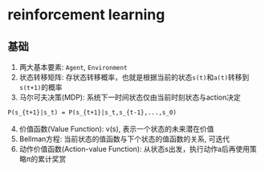 # reinforcement learning

## 基础

1. 两大基本要素: `Agent`, `Environment`
2. 状态转移矩阵: 存状态转移概率，也就是根据当前的状态`s(t)`和`a(t)`转移到`s(t+1)`的概率
3. 马尔可夫决策(MDP): 系统下一时间状态仅由当前时刻状态与action决定
```latex
P(s_{t+1}|s_t) = P(s_{t+1}|s_t,s_{t-1},...,s_0)
```
4. 价值函数(Value Function): v(s), 表示一个状态的未来潜在价值
5. Bellman方程: 当前状态的值函数与下个状态的值函数的关系, 可迭代
6. 动作价值函数(Action-value Function): 从状态s出发，执行动作a后再使用策略π的累计奖赏
